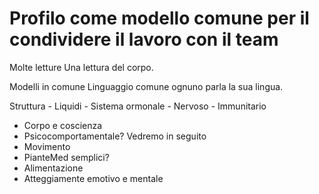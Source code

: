 # Profilo come modello comune per il condividere il lavoro con il team

Molte letture 
Una lettura del corpo.

Modelli in comune Linguaggio comune ognuno parla la sua lingua.

Struttura - Liquidi - Sistema ormonale - Nervoso - Immunitario 


- Corpo e coscienza 
- Psicocomportamentale? Vedremo in seguito
- Movimento 
- PianteMed semplici? 
- Alimentazione
- Atteggiamente emotivo e mentale


<!--stackedit_data:
eyJoaXN0b3J5IjpbLTIxMjc4MDk0NjZdfQ==
-->